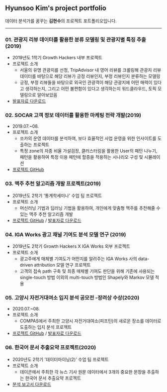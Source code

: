 ## Hyunsoo Kim's project portfolio
데이터 분석가를 꿈꾸는 **김현수**의 프로젝트 포트폴리오입니다.

---
### 01. 관광지 리뷰 데이터를 활용한 분류 모델링 및 관광지별 특징 추출(2019)
- 2019년도 1학기 Growth Hackers 내부 프로젝트
- 프로젝트 소개
  - 서울의 유명 관광지를 선정, TripAdvisor 내 영어 리뷰를 크롤링해 관광지 리뷰 데이터를 바탕으로 해당 리뷰가 긍정 리뷰인지, 부정 리뷰인지 분류하는 모델링
  - 긍정, 부정 리뷰들을 바탕으로 외국인 관광객이 해당 관광지에 어떤 매력이 있다고 생각하는지, 그리고 어떤 불편함이 있다고 생각하는지 워드클라우드, 토픽 모델링으로 알아보았음
- [발표자료 다운로드](https://github.com/suy379/Portfolio_sy/blob/main/2019-1_GH_%EB%82%B4%EB%B6%80%ED%94%8C%EC%A0%9D_%EC%B5%9C%EC%A2%85%EB%B0%9C%ED%91%9C.pdf)


### 02. SOCAR 고객 정보 데이터를 활용한 마케팅 전략 개발(2019)
- 2019.07.~08.
- 프로젝트 소개 
  - 쏘카의 운영 데이터를 분석하여, 보다 효율적인 사업 운영을 위한 인사이트를 도출하는 프로젝트
  - 특정 zone의 차종 비율 가설검정, 클러스터링을 활용한 User의 패턴 나누기, 패턴을 활용하여 특정 이용 패턴에 할증을 적용하는 시나리오 구성 및 시뮬레이션
- [프로젝트 GitHub](https://github.com/suy379/19_summer)


### 03. 맥주 추천 알고리즘 개발 프로젝트(2019)
- 2019년도 2학기 '통계학세미나' 수업 팀 프로젝트
- 프로젝트 소개
  - 머신러닝 기법과 딥러닝 기법을 활용하여, 개인에게 맞춤형 맥주를 추천해줄 수 있는 맥주 추천 알고리즘 개발
- [프로젝트 GitHub](https://github.com/statseminar/Beer-recommendation-system) / [발표자료 다운로드](https://github.com/suy379/Portfolio_sy/blob/main/2019-2_%EB%A7%A5%EC%A3%BC_%EC%B5%9C%EC%A2%85%EB%B0%9C%ED%91%9C(%EC%99%84%EC%84%B1%EB%B3%B8).pdf)


### 04. IGA Works 광고 채널 기여도 분석 모델 연구 (2019)
- 2019년도 2학기 Growth Hackers X IGA Works 외부 프로젝트
- 프로젝트 소개
  - 광고주에게 매체별 기여도가 어떤지를 알려주는 IGA Works 사의 data-driven attribution 모델 연구 프로젝트
  - 고객의 접속 path 구축 및 최종 매체별 기여도 판단을 위해 기존에 사용되는 single-touch 방법 이외의 multi-touch 방법인 Shapely와 Markov 모델 적용


### 05. 고양시 자전거대여소 입지 분석 공모전 -장려상 수상(2020)
- 2020.07.~08.
- 프로젝트 소개
  - COMPAS에서 주최한 고양시 자전거대여소(피프틴)의 새로운 장소를 데이터로 도출하는 입지 분석 프로젝트
- [프로젝트 GitHub](https://github.com/suy379/Goyang_fifteen) / [발표자료 다운로드](https://github.com/suy379/Portfolio_sy/blob/main/%EA%B3%A0%EC%96%91%EC%8B%9C_%ED%94%BC%ED%94%84%ED%8B%B4_%EC%9E%85%EC%A7%80%EB%B6%84%EC%84%9D_YEONS_%EB%B3%B4%EA%B3%A0%EC%84%9C.pdf)


### 06. 한국어 문서 추출요약 프로젝트(2020)
- 2020년도 2학기 '데이터마이닝(2)' 수업 팀 프로젝트
- 프로젝트 소개
  - 데이콘에서 주최한 각 뉴스 기사 원문 데이터에서 3개의 중요한 문장을 추출하는 한국어 문서 추출요약 프로젝트 
- [분석 보고서 다운로드](https://github.com/suy379/Portfolio_sy/blob/main/2020-2_%EB%94%94%EC%BD%94%EB%8D%94_%EA%B8%B0%EB%A7%90%ED%94%84%EB%A1%9C%EC%A0%9D%ED%8A%B8%EB%B3%B4%EA%B3%A0%EC%84%9C.pdf)
